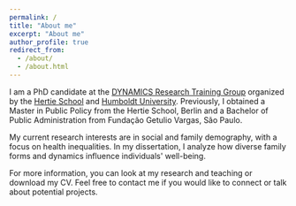 ```yaml
---
permalink: /
title: "About me"
excerpt: "About me"
author_profile: true
redirect_from: 
  - /about/
  - /about.html
---
```

I am a PhD candidate at the [DYNAMICS Research Training Group](https://www.sowi.hu-berlin.de/en/dynamics/) organized by the [Hertie School](https://www.hertie-school.org/en/) and [Humboldt University](https://www.sowi.hu-berlin.de/en/dynamics/people/doctoral-researchers2/fourth-cohort/stefania-molina). Previously, I obtained a Master in Public Policy from the Hertie School, Berlin and a Bachelor of Public Administration from Fundação Getulio Vargas, São Paulo.

My current research interests are in social and family demography, with a focus on health inequalities. In my dissertation, I analyze how diverse family forms and dynamics influence individuals' well-being.

For more information, you can look at my research and teaching or download my CV. Feel free to contact me if you would like to connect or talk about potential projects.

